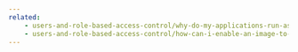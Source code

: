 ```yaml
---
related:
    - users-and-role-based-access-control/why-do-my-applications-run-as-a-random-user-id.md
    - users-and-role-based-access-control/how-can-i-enable-an-image-to-run-as-a-set-user-id.md
---
```


